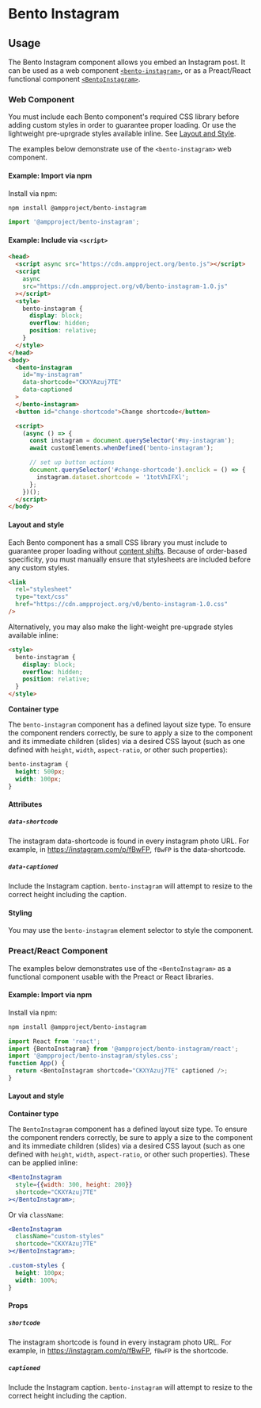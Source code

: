 # Bento Instagram

## Usage

The Bento Instagram component allows you embed an Instagram post. It can be used as a web component [`<bento-instagram>`](#web-component), or as a Preact/React functional component [`<BentoInstagram>`](#preactreact-component).

### Web Component

You must include each Bento component's required CSS library before adding custom styles in order to guarantee proper loading. Or use the lightweight pre-uprgrade styles available inline. See [Layout and Style](#layout-and-style).

The examples below demonstrate use of the `<bento-instagram>` web component.

#### Example: Import via npm

Install via npm:

```sh
npm install @ampproject/bento-instagram
```

```javascript
import '@ampproject/bento-instagram';
```

#### Example: Include via `<script>`

```html
<head>
  <script async src="https://cdn.ampproject.org/bento.js"></script>
  <script
    async
    src="https://cdn.ampproject.org/v0/bento-instagram-1.0.js"
  ></script>
  <style>
    bento-instagram {
      display: block;
      overflow: hidden;
      position: relative;
    }
  </style>
</head>
<body>
  <bento-instagram
    id="my-instagram"
    data-shortcode="CKXYAzuj7TE"
    data-captioned
  >
  </bento-instagram>
  <button id="change-shortcode">Change shortcode</button>

  <script>
    (async () => {
      const instagram = document.querySelector('#my-instagram');
      await customElements.whenDefined('bento-instagram');

      // set up button actions
      document.querySelector('#change-shortcode').onclick = () => {
        instagram.dataset.shortcode = '1totVhIFXl';
      };
    })();
  </script>
</body>
```

#### Layout and style

Each Bento component has a small CSS library you must include to guarantee proper loading without [content shifts](https://web.dev/cls/). Because of order-based specificity, you must manually ensure that stylesheets are included before any custom styles.

```html
<link
  rel="stylesheet"
  type="text/css"
  href="https://cdn.ampproject.org/v0/bento-instagram-1.0.css"
/>
```

Alternatively, you may also make the light-weight pre-upgrade styles available inline:

```html
<style>
  bento-instagram {
    display: block;
    overflow: hidden;
    position: relative;
  }
</style>
```

**Container type**

The `bento-instagram` component has a defined layout size type. To ensure the component renders correctly, be sure to apply a size to the component and its immediate children (slides) via a desired CSS layout (such as one defined with `height`, `width`, `aspect-ratio`, or other such properties):

```css
bento-instagram {
  height: 500px;
  width: 100px;
}
```

#### Attributes

##### `data-shortcode`

The instagram data-shortcode is found in every instagram photo URL. For example, in https://instagram.com/p/fBwFP, <code>fBwFP</code> is the data-shortcode.

##### `data-captioned`

Include the Instagram caption. `bento-instagram` will attempt to resize to the correct height including the caption.

#### Styling

You may use the `bento-instagram` element selector to style the component.

### Preact/React Component

The examples below demonstrates use of the `<BentoInstagram>` as a functional component usable with the Preact or React libraries.

#### Example: Import via npm

Install via npm:

```sh
npm install @ampproject/bento-instagram
```

```javascript
import React from 'react';
import {BentoInstagram} from '@ampproject/bento-instagram/react';
import '@ampproject/bento-instagram/styles.css';
function App() {
  return <BentoInstagram shortcode="CKXYAzuj7TE" captioned />;
}
```

#### Layout and style

**Container type**

The `BentoInstagram` component has a defined layout size type. To ensure the component renders correctly, be sure to apply a size to the component and its immediate children (slides) via a desired CSS layout (such as one defined with `height`, `width`, `aspect-ratio`, or other such properties). These can be applied inline:

```jsx
<BentoInstagram
  style={{width: 300, height: 200}}
  shortcode="CKXYAzuj7TE"
></BentoInstagram>;
```

Or via `className`:

```jsx
<BentoInstagram
  className="custom-styles"
  shortcode="CKXYAzuj7TE"
></BentoInstagram>;
```

```css
.custom-styles {
  height: 100px;
  width: 100%;
}
```

#### Props

##### `shortcode`

The instagram shortcode is found in every instagram photo URL. For example, in https://instagram.com/p/fBwFP, <code>fBwFP</code> is the shortcode.

##### `captioned`

Include the Instagram caption. `bento-instagram` will attempt to resize to the correct height including the caption.
